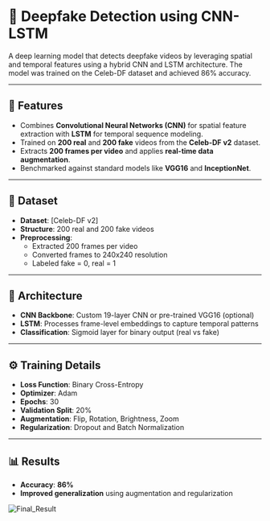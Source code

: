 # 🧠 Deepfake Detection using CNN-LSTM

A deep learning model that detects deepfake videos by leveraging spatial and temporal features using a hybrid CNN and LSTM architecture. The model was trained on the Celeb-DF dataset and achieved 86% accuracy.

---

## 📌 Features

- Combines **Convolutional Neural Networks (CNN)** for spatial feature extraction with **LSTM** for temporal sequence modeling.
- Trained on **200 real** and **200 fake** videos from the **Celeb-DF v2** dataset.
- Extracts **200 frames per video** and applies **real-time data augmentation**.
- Benchmarked against standard models like **VGG16** and **InceptionNet**.

---

## 📁 Dataset

- **Dataset**: [Celeb-DF v2]
- **Structure**: 200 real and 200 fake videos
- **Preprocessing**:
  - Extracted 200 frames per video
  - Converted frames to 240x240 resolution
  - Labeled fake = 0, real = 1

---

## 🧱 Architecture

- **CNN Backbone**: Custom 19-layer CNN or pre-trained VGG16 (optional)
- **LSTM**: Processes frame-level embeddings to capture temporal patterns
- **Classification**: Sigmoid layer for binary output (real vs fake)

---

## ⚙️ Training Details

- **Loss Function**: Binary Cross-Entropy
- **Optimizer**: Adam
- **Epochs**: 30
- **Validation Split**: 20%
- **Augmentation**: Flip, Rotation, Brightness, Zoom
- **Regularization**: Dropout and Batch Normalization

---

## 📊 Results

- **Accuracy**: **86%**
- **Improved generalization** using augmentation and regularization

![Final_Result](https://github.com/user-attachments/assets/5dd5419b-c2c3-4df5-918b-a11a94c54aed)







